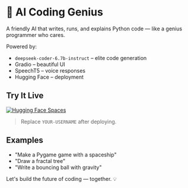 # 🤖 AI Coding Genius

A friendly AI that writes, runs, and explains Python code — like a genius programmer who cares.

Powered by:
- `deepseek-coder-6.7b-instruct` – elite code generation
- Gradio – beautiful UI
- SpeechT5 – voice responses
- Hugging Face – deployment

## Try It Live
[![Hugging Face Spaces](https://img.shields.io/badge/%F0%9F%A4%97%20Hugging%20Face-Spaces-blue)](https://huggingface.co/spaces/YOUR-USERNAME/ai-coding-genius)

> Replace `YOUR-USERNAME` after deploying.

## Examples
- "Make a Pygame game with a spaceship"
- "Draw a fractal tree"
- "Write a bouncing ball with gravity"

Let's build the future of coding — together. 💡
